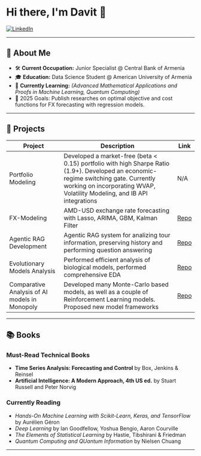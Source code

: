 # Hi there, I'm Davit 👋

<!-- LinkedIn Badge -->
[![LinkedIn](https://img.shields.io/badge/LinkedIn-Connect-blue?logo=linkedin&style=flat)](https://www.linkedin.com/in/davbadalyan)

---

## 📖 About Me

- 🛠️ **Current Occupation:** Junior Specialist @ Central Bank of Armenia
- 🎓 **Education:** Data Science Student @ American University of Armenia  
- 🌱 **Currently Learning:** _(Advanced Mathematical Applications and Proofs in Machine Learning, Quantum Computing)_  
- 🥅 2025 Goals: Publish researches on optimal objective and cost functions for FX forecasting with regression models.
---

## 🚀 Projects

<!-- Replace with your actual projects -->
| Project | Description | Link |
| ------- | ----------- | ---- |
| Portfolio Modeling | Developed a market-free (beta < 0.15) portfolio with high Sharpe Ratio (1.9+). Developed an economic-regime switching gate. Currently working on incorporating WVAP, Volatility Modeling, and IB API integrations | N/A |
| FX-Modeling | AMD-USD exchange rate forecasting with Lasso, ARIMA, GBM, Kalman Filter | [Repo](https://github.com/badalyandavit/AMD-USD-Exchange-Rate-Modeling/) |
| Agentic RAG Development | Agentic RAG system for analizing tour information, preserving history and performing question answering | [Repo](https://github.com/badalyandavit/Agentic-RAG-for-Tour-Concerts) |
| Evolutionary Models Analysis | Performed efficient analysis of biological models, performed comprehensive EDA | [Repo](https://github.com/badalyandavit/EvolutionaryModel) |
| Comparative Analysis of AI models in Monopoly | Developed many Monte-Carlo based models, as well as a couple of Reinforcement Learning models. Proposed new model frameworks | [Repo](https://github.com/badalyandavit/aua-ai-group-project) |

---

## 📚 Books

### Must-Read Technical Books
- **Time Series Analysis: Forecasting and Control** by Box, Jenkins & Reinsel
- **Artificial Intelligence: A Modern Approach, 4th US ed.** by Stuart Russell and Peter Norvig

### Currently Reading
- *Hands-On Machine Learning with Scikit-Learn, Keras, and TensorFlow* by Aurélien Géron
- *Deep Learning* by Ian Goodfellow, Yoshua Bengio, Aaron Courville  
- *The Elements of Statistical Learning* by Hastie, Tibshirani & Friedman
- *Quantum Computing and QUantum Information* by Nielsen Chuang 

---

<!-- Feel free to add more sections: Blog, Certifications, Achievements, Hobbies, etc. -->
